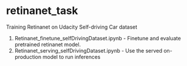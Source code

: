 # retinanet_task
Training Retinanet on Udacity Self-driving Car dataset

1. Retinanet_finetune_selfDrivingDataset.ipynb - Finetune and evaluate pretrained retinanet model.
2. Retinanet_serving_selfDrivingDataset.ipynb - Use the served on-production model to run inferences
